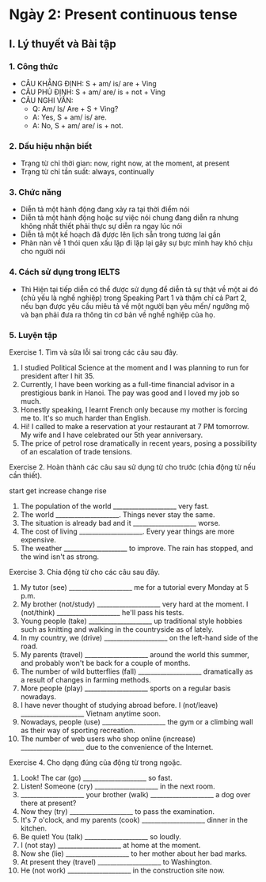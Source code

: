 # Ngày 2: Present continuous tense

## I. Lý thuyết và Bài tập

### 1. Công thức

* CÂU KHẲNG ĐỊNH: S + am/ is/ are + Ving
* CÂU PHỦ ĐỊNH: S + am/ are/ is + not + Ving
* CÂU NGHI VẤN:
	+ Q: Am/ Is/ Are + S + Ving?
	+ A: Yes, S + am/ is/ are.
	+ A: No, S + am/ are/ is + not.

### 2. Dấu hiệu nhận biết

* Trạng từ chỉ thời gian: now, right now, at the moment, at present
* Trạng từ chỉ tần suất: always, continually

### 3. Chức năng

* Diễn tả một hành động đang xảy ra tại thời điểm nói
* Diễn tả một hành động hoặc sự việc nói chung đang diễn ra nhưng không nhất thiết phải thực sự diễn ra ngay lúc nói
* Diễn tả một kế hoạch đã được lên lịch sẵn trong tương lai gần
* Phàn nàn về 1 thói quen xấu lặp đi lặp lại gây sự bực mình hay khó chịu cho người nói

### 4. Cách sử dụng trong IELTS

* Thì Hiện tại tiếp diễn có thể được sử dụng để diễn tả sự thật về một ai đó (chủ yếu là nghề nghiệp) trong Speaking Part 1 và thậm chí cả Part 2, nếu bạn được yêu cầu miêu tả về một người bạn yêu mến/ ngưỡng mộ và bạn phải đưa ra thông tin cơ bản về nghề nghiệp của họ.

### 5. Luyện tập

Exercise 1. Tìm và sửa lỗi sai trong các câu sau đây.

1. I studied Political Science at the moment and I was planning to run for president after I hit 35.
2. Currently, I have been working as a full-time financial advisor in a prestigious bank in Hanoi. The pay was good and I loved my job so much.
3. Honestly speaking, I learnt French only because my mother is forcing me to. It's so much harder than English.
4. Hi! I called to make a reservation at your restaurant at 7 PM tomorrow. My wife and I have celebrated our 5th year anniversary.
5. The price of petrol rose dramatically in recent years, posing a possibility of an escalation of trade tensions.

Exercise 2. Hoàn thành các câu sau sử dụng từ cho trước (chia động từ nếu cần thiết).

start get increase change rise

1. The population of the world ____________________ very fast.
2. The world ____________________. Things never stay the same.
3. The situation is already bad and it ____________________ worse.
4. The cost of living ____________________. Every year things are more expensive.
5. The weather ____________________ to improve. The rain has stopped, and the wind isn't as strong.

Exercise 3. Chia động từ cho các câu sau đây.

1. My tutor (see) ____________________ me for a tutorial every Monday at 5 p.m.
2. My brother (not/study) ____________________ very hard at the moment. I (not/think) ____________________ he'll pass his tests.
3. Young people (take) ____________________ up traditional style hobbies such as knitting and walking in the countryside as of lately.
4. In my country, we (drive) ____________________ on the left-hand side of the road.
5. My parents (travel) ____________________ around the world this summer, and probably won't be back for a couple of months.
6. The number of wild butterflies (fall) ____________________ dramatically as a result of changes in farming methods.
7. More people (play) ____________________ sports on a regular basis nowadays.
8. I have never thought of studying abroad before. I (not/leave) ____________________ Vietnam anytime soon.
9. Nowadays, people (use) ____________________ the gym or a climbing wall as their way of sporting recreation.
10. The number of web users who shop online (increase) ____________________ due to the convenience of the Internet.

Exercise 4. Cho dạng đúng của động từ trong ngoặc.

1. Look! The car (go) ____________________ so fast.
2. Listen! Someone (cry) ____________________ in the next room.
3. ____________________ your brother (walk) ____________________ a dog over there at present?
4. Now they (try) ____________________ to pass the examination.
5. It's 7 o'clock, and my parents (cook) ____________________ dinner in the kitchen.
6. Be quiet! You (talk) ____________________ so loudly.
7. I (not stay) ____________________ at home at the moment.
8. Now she (lie) ____________________ to her mother about her bad marks.
9. At present they (travel) ____________________ to Washington.
10. He (not work) ____________________ in the construction site now.

